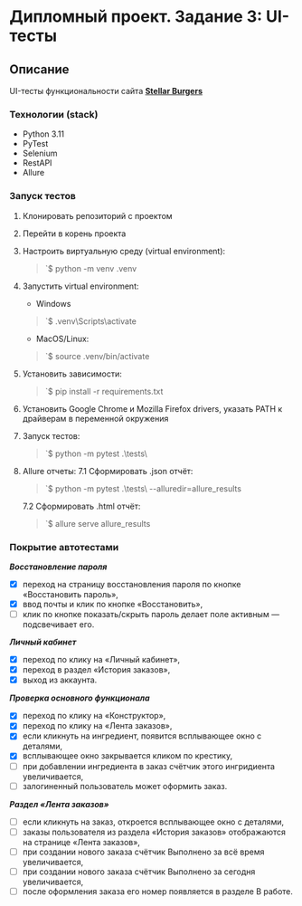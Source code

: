 # Дипломный проект. Задание 3: UI-тесты

## Описание
UI-тесты функциональности сайта [**Stellar Burgers**](https://stellarburgers.nomoreparties.site)

### Технологии (stack)
- Python 3.11
- PyTest
- Selenium
- RestAPI
- Allure

### Запуск тестов

1. Клонировать репозиторий с проектом

2. Перейти в корень проекта

3. Настроить виртуальную среду (virtual environment):
   > `$ python -m venv .venv

4. Запустить virtual environment:
   - Windows
   > `$ .venv\Scripts\activate
   - MacOS/Linux:
   > `$ source .venv/bin/activate
5. Установить зависимости:
    > `$ pip install -r requirements.txt

6. Установить Google Chrome и Mozilla Firefox drivers, указать PATH к драйверам в переменной окружения

7. Запуск тестов:
    > `$ python -m pytest .\tests\
   
8. Allure отчеты:
    7.1 Сформировать .json отчёт:
    > `$ python -m pytest .\tests\ --alluredir=allure_results

    7.2 Сформировать .html отчёт:
    > `$ allure serve allure_results

### Покрытие автотестами

***Восстановление пароля***
- [x] переход на страницу восстановления пароля по кнопке «Восстановить пароль»,
- [x] ввод почты и клик по кнопке «Восстановить»,
- [ ] клик по кнопке показать/скрыть пароль делает поле активным — подсвечивает его.

***Личный кабинет***
- [x] переход по клику на «Личный кабинет»,
- [x] переход в раздел «История заказов»,
- [x] выход из аккаунта.

***Проверка основного функционала***
- [x] переход по клику на «Конструктор»,
- [x] переход по клику на «Лента заказов»,
- [x] если кликнуть на ингредиент, появится всплывающее окно с деталями,
- [x] всплывающее окно закрывается кликом по крестику,
- [ ] при добавлении ингредиента в заказ счётчик этого ингридиента увеличивается,
- [ ] залогиненный пользователь может оформить заказ.

***Раздел «Лента заказов»***
- [ ] если кликнуть на заказ, откроется всплывающее окно с деталями,
- [ ] заказы пользователя из раздела «История заказов» отображаются на странице «Лента заказов»,
- [ ] при создании нового заказа счётчик Выполнено за всё время увеличивается,
- [ ] при создании нового заказа счётчик Выполнено за сегодня увеличивается,
- [ ] после оформления заказа его номер появляется в разделе В работе.
